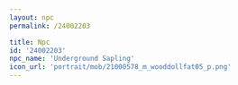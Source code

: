 ```yaml
---
layout: npc
permalink: /24002203

title: Npc
id: '24002203'
npc_name: 'Underground Sapling'
icon_url: 'portrait/mob/21000578_m_wooddollfat05_p.png'
---
```

